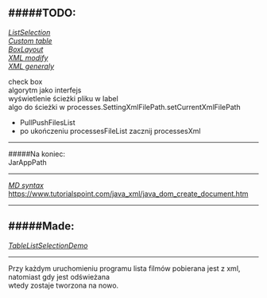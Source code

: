 #####TODO:
---
_[ListSelection](https://docs.oracle.com/javase/tutorial/displayCode.html?code=https://docs.oracle.com/javase/tutorial/uiswing/examples/events/TableListSelectionDemoProject/src/events/TableListSelectionDemo.java)_  
_[Custom table](https://docs.oracle.com/javase/tutorial/uiswing/components/table.html#data)_  
_[BoxLayout](https://docs.oracle.com/javase/tutorial/uiswing/layout/box.html)_  
_[XML modify](https://www.mkyong.com/java/how-to-modify-xml-file-in-java-dom-parser/)_  
_[XML generaly](https://docs.oracle.com/javase/tutorial/jaxp/index.html)_  

check box  
algorytm jako interfejs  
wyświetlenie ścieżki pliku w label  
algo do ścieżki w processes.SettingXmlFilePath.setCurrentXmlFilePath  

+ PullPushFilesList  
+ po ukończeniu processesFileList zacznij processesXml    


---
#####Na koniec:  
JarAppPath  

---
_[MD syntax](https://help.github.com/en/articles/basic-writing-and-formatting-syntax)_  
https://www.tutorialspoint.com/java_xml/java_dom_create_document.htm

---
#####Made:
---
_[TableListSelectionDemo](https://docs.oracle.com/javase/tutorial/uiswing/examples/events/index.html#ListSelectionDemo)_  

---
Przy każdym uruchomieniu programu lista filmów pobierana jest z xml, natomiast gdy jest odświeżana  
wtedy zostaje tworzona na nowo.  
